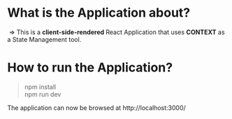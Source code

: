 # What is the Application about? </br>
&nbsp;=> This is a <b>client-side-rendered</b> React Application that uses <b>CONTEXT</b> as a State Management tool. </br>

# How to run the Application? </br>
> npm install </br>
> npm run dev </br>

The application can now be browsed at http://localhost:3000/
